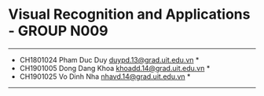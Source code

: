 # Visual Recognition and Applications - GROUP N009

****************************************************************
*   CH1801024    Pham Duc Duy      duypd.13@grad.uit.edu.vn    *
*   CH1901005    Dong Dang Khoa    khoadd.14@grad.uit.edu.vn   *
*   CH1901025    Vo Dinh Nha       nhavd.14@grad.uit.edu.vn    *
****************************************************************
